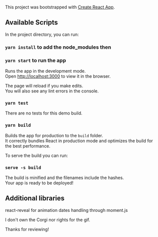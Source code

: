 ﻿This project was bootstrapped with [Create React App](https://github.com/facebook/create-react-app).

## Available Scripts

In the project directory, you can run:
### `yarn install` to add the node_modules then
### `yarn start` to run the app

Runs the app in the development mode.<br />
Open [http://localhost:3000](http://localhost:3000) to view it in the browser.

The page will reload if you make edits.<br />
You will also see any lint errors in the console.

### `yarn test`

There are no tests for this demo build.

### `yarn build`

Builds the app for production to the `build` folder.<br />
It correctly bundles React in production mode and optimizes the build for the best performance.

To serve the build you can run: 
### `serve -s build`

The build is minified and the filenames include the hashes.<br />
Your app is ready to be deployed!


## Additional libraries 
react-reveal for animation
dates handling through moment.js

I don't own the Corgi nor rights for the gif. 

Thanks for reviewing!